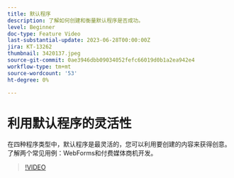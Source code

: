 ```yaml
---
title: 默认程序
description: 了解如何创建和衡量默认程序是否成功。
level: Beginner
doc-type: Feature Video
last-substantial-update: 2023-06-28T00:00:00Z
jira: KT-13262
thumbnail: 3420137.jpeg
source-git-commit: 0ae3946dbb09034052fefc66019d0b1a2ea942e4
workflow-type: tm+mt
source-wordcount: '53'
ht-degree: 0%

---
```



# 利用默认程序的灵活性


在四种程序类型中，默认程序是最灵活的，您可以利用要创建的内容来获得创意。
了解两个常见用例：WebForms和付费媒体商机开发。

>[!VIDEO](https://video.tv.adobe.com/v/3420137?learn=on)
